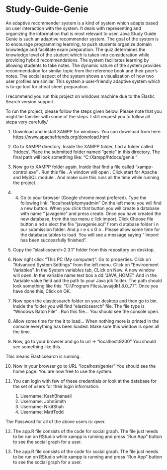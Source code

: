 # Study-Guide-Genie

An adaptive recommender system is a kind of system which adapts based on user interaction with the system. It deals with representing and organizing the information that is most relevant to user. Java Study Guide Genie is such an adaptive recommender system. The goal of the system is to encourage programming learning, to push students organize domain knowledge and facilitate exam preparation. The quiz determines the knowledge level of the student which is taken into consideration while providing hybrid recommendations. The system facilitates learning by allowing students to take notes. The dynamic nature of the system provides recommendation for similar topic from the reference book and their peer’s notes. The social aspect of the system shows a visualization of how two user profiles are similar. This system a user-friendly adaptive system which is to-go tool for cheat sheet preparation.

I recommend you run this project on windows machine due to the Elastic Search version support.

To run the project, please follow the steps given below. Please note that you might be familier with some of the steps. I still request you to follow all stepa very carefully/

1. Download and install XAMPP for windows. You can download from here  https://www.apachefriends.org/download.html

2. Go to XAMPP directory. Inside the XAMPP folder, find a folder called ‘htdocs’. Place the submitted folder named “genie” in this directory. The final path will look something like: “C:/Xampp/htdocs/genie “

3. Now go to XAMPP folder again. Inside that find a file called “xampp-control.exe” . Run this file . A window will open . Click start   for Apache and MySQL module . And make sure this runs all the time while running the project.

4. 4. Go to your browser (Google chrome most prefered). Type the following link: “localhost/phpmyadmin” 
On the left menu you will find a new button. When you click that button you will create a database with name “ javagenie” and press create.
Once you have created the new database, from the top menu c lick import. Click Choose file button a nd s elect the file “javagenie.sql” f rom d atabase folder i n our submission folder. And p r e s s G  o .
Please allow some time for the database tables to load. You will see a message saying “ Import has been successfully finished”.

5. Copy the “elasticsearch-2.3.1” folder  from this repository on desktop.

6. Now right click “This PC (My computer)”. Go to properties. Click on “Advanced System Settings” from the left menu. Click on “Environment Variables”. In the System variables tab, CLick on New. A new window will open. In the variable name text box a dd “JAVA_HOME”. And in the Variable value field add the path to your Java jdk folder. The path should look something like this: “C:\Program Files\Java\jdk1.8.0_77”. Once you have done this, Click on OK.

7. Now open the elasticsearch folder on your desktop and then go to bin. Inside the folder you will find “elasticsearch” file. The file type is “Windows Batch File” . Run this file... You should see the console open.

8. Allow some time for the it to load... When nothing more is printed in the console everything has been loaded.  Make sure this window is open all the time.

9. Now, go to your browser and go to url -> “localhost:9200” You should see something like this...

 

This means Elasticsearch is running. 

10. Now in your browser go to URL “localhost/genie/”
You should see the home page. You are now free to use the system.

11. You can login with few of these credentials or look at the database for the set of users for their login information.
      1) Username: KashBhansali 
       2) Username: JohnSmith
      3) Username: NikitShah
      4) Username: MattTodd
      
The Password for all of the above users is: qwer. 

12. The app.R file consists of the code for social graph. The file just needs to be run on RStudio while xampp is running and press “Run App” button to see the social graph for a user.


12. The app.R file consists of the code for social graph. The file just needs to be run on RStudio while xampp is running and press “Run App” button to see the social graph for a user.
